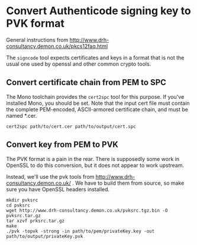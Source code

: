 Convert Authenticode signing key to PVK format
===

General instructions from http://www.drh-consultancy.demon.co.uk/pkcs12faq.html

The `signcode` tool expects certificates and keys in a format that is not the usual one used by openssl and other common crypto tools.

## Convert certificate chain from PEM to SPC

The Mono toolchain provides the `cert2spc` tool for this purpose.  If you've installed Mono, you should be set.  Note that the input cert file must contain the complete PEM-encoded, ASCII-armored certificate chain, and must be named *.cer.

```
cert2spc path/to/cert.cer path/to/output/cert.spc
```

## Convert key from PEM to PVK

The PVK format is a pain in the rear.  There is supposedly some work in OpenSSL to do this conversion, but it does not appear to work upstream.

Instead, we'll use the pvk tools from http://www.drh-consultancy.demon.co.uk/ .  We have to build them from source, so make sure you have OpenSSL headers installed.

```
mkdir pvksrc
cd pvksrc
wget http://www.drh-consultancy.demon.co.uk/pvksrc.tgz.bin -O pvksrc.tar.gz
tar xzvf prksrc.tar.gz
make
./pvk -topvk -strong -in path/to/pem/privateKey.key -out path/to/output/privateKey.pvk
```